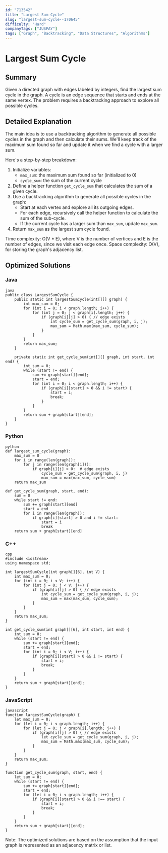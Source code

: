 ```yaml
---
id: "713542"
title: "Largest Sum Cycle"
slug: "largest-sum-cycle--170645"
difficulty: "Hard"
companyTags: ["JUSPAY"]
tags: ["Graph", "Backtracking", "Data Structures", "Algorithms"]
---
```


**Largest Sum Cycle**
=====================

## Summary
Given a directed graph with edges labeled by integers, find the largest sum cycle in the graph. A cycle is an edge sequence that starts and ends at the same vertex. The problem requires a backtracking approach to explore all possible cycles.

## Detailed Explanation
The main idea is to use a backtracking algorithm to generate all possible cycles in the graph and then calculate their sums. We'll keep track of the maximum sum found so far and update it when we find a cycle with a larger sum.

Here's a step-by-step breakdown:

1. Initialize variables:
	* `max_sum`: the maximum sum found so far (initialized to 0)
	* `cycle_sum`: the sum of the current cycle
2. Define a helper function `get_cycle_sum` that calculates the sum of a given cycle.
3. Use a backtracking algorithm to generate all possible cycles in the graph:
	* Start at each vertex and explore all its outgoing edges.
	* For each edge, recursively call the helper function to calculate the sum of the sub-cycle.
	* If the current cycle has a larger sum than `max_sum`, update `max_sum`.
4. Return `max_sum` as the largest sum cycle found.

Time complexity: O(V \* E), where V is the number of vertices and E is the number of edges, since we visit each edge once.
Space complexity: O(V), for storing the graph's adjacency list.

## Optimized Solutions

### Java
```
java
public class LargestSumCycle {
    public static int largestSumCycle(int[][] graph) {
        int max_sum = 0;
        for (int i = 0; i < graph.length; i++) {
            for (int j = 0; j < graph[i].length; j++) {
                if (graph[i][j] > 0) { // edge exists
                    int cycle_sum = get_cycle_sum(graph, i, j);
                    max_sum = Math.max(max_sum, cycle_sum);
                }
            }
        }
        return max_sum;
    }

    private static int get_cycle_sum(int[][] graph, int start, int end) {
        int sum = 0;
        while (start != end) {
            sum += graph[start][end];
            start = end;
            for (int i = 0; i < graph.length; i++) {
                if (graph[i][start] > 0 && i != start) {
                    start = i;
                    break;
                }
            }
        }
        return sum + graph[start][end];
    }
}
```

### Python
```
python
def largest_sum_cycle(graph):
    max_sum = 0
    for i in range(len(graph)):
        for j in range(len(graph[i])):
            if graph[i][j] > 0:  # edge exists
                cycle_sum = get_cycle_sum(graph, i, j)
                max_sum = max(max_sum, cycle_sum)
    return max_sum

def get_cycle_sum(graph, start, end):
    sum = 0
    while start != end:
        sum += graph[start][end]
        start = end
        for i in range(len(graph)):
            if graph[i][start] > 0 and i != start:
                start = i
                break
    return sum + graph[start][end]
```

### C++
```
cpp
#include <iostream>
using namespace std;

int largestSumCycle(int graph[][6], int V) {
    int max_sum = 0;
    for (int i = 0; i < V; i++) {
        for (int j = 0; j < V; j++) {
            if (graph[i][j] > 0) { // edge exists
                int cycle_sum = get_cycle_sum(graph, i, j);
                max_sum = max(max_sum, cycle_sum);
            }
        }
    }
    return max_sum;
}

int get_cycle_sum(int graph[][6], int start, int end) {
    int sum = 0;
    while (start != end) {
        sum += graph[start][end];
        start = end;
        for (int i = 0; i < V; i++) {
            if (graph[i][start] > 0 && i != start) {
                start = i;
                break;
            }
        }
    }
    return sum + graph[start][end];
}
```

### JavaScript
```
javascript
function largestSumCycle(graph) {
    let max_sum = 0;
    for (let i = 0; i < graph.length; i++) {
        for (let j = 0; j < graph[i].length; j++) {
            if (graph[i][j] > 0) { // edge exists
                let cycle_sum = get_cycle_sum(graph, i, j);
                max_sum = Math.max(max_sum, cycle_sum);
            }
        }
    }
    return max_sum;
}

function get_cycle_sum(graph, start, end) {
    let sum = 0;
    while (start != end) {
        sum += graph[start][end];
        start = end;
        for (let i = 0; i < graph.length; i++) {
            if (graph[i][start] > 0 && i !== start) {
                start = i;
                break;
            }
        }
    }
    return sum + graph[start][end];
}
```

Note: The optimized solutions are based on the assumption that the input graph is represented as an adjacency matrix or list.